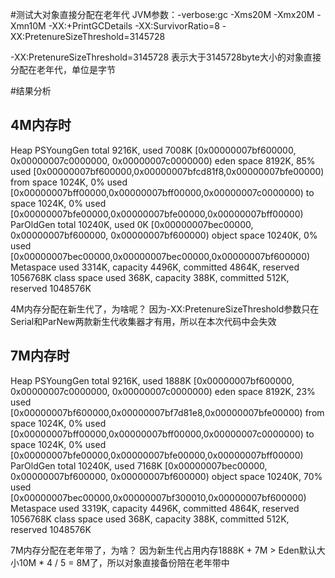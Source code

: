 #测试大对象直接分配在老年代
JVM参数：-verbose:gc -Xms20M -Xmx20M -Xmn10M -XX:+PrintGCDetails -XX:SurvivorRatio=8 -XX:PretenureSizeThreshold=3145728

-XX:PretenureSizeThreshold=3145728 表示大于3145728byte大小的对象直接分配在老年代，单位是字节

#结果分析
## 4M内存时
Heap
PSYoungGen      total 9216K, used 7008K [0x00000007bf600000, 0x00000007c0000000, 0x00000007c0000000)
eden space 8192K, 85% used [0x00000007bf600000,0x00000007bfcd81f8,0x00000007bfe00000)
from space 1024K, 0% used [0x00000007bff00000,0x00000007bff00000,0x00000007c0000000)
to   space 1024K, 0% used [0x00000007bfe00000,0x00000007bfe00000,0x00000007bff00000)
ParOldGen       total 10240K, used 0K [0x00000007bec00000, 0x00000007bf600000, 0x00000007bf600000)
object space 10240K, 0% used [0x00000007bec00000,0x00000007bec00000,0x00000007bf600000)
Metaspace       used 3314K, capacity 4496K, committed 4864K, reserved 1056768K
class space    used 368K, capacity 388K, committed 512K, reserved 1048576K

4M内存分配在新生代了，为啥呢？
因为-XX:PretenureSizeThreshold参数只在Serial和ParNew两款新生代收集器才有用，所以在本次代码中会失效

## 7M内存时
Heap
PSYoungGen      total 9216K, used 1888K [0x00000007bf600000, 0x00000007c0000000, 0x00000007c0000000)
eden space 8192K, 23% used [0x00000007bf600000,0x00000007bf7d81e8,0x00000007bfe00000)
from space 1024K, 0% used [0x00000007bff00000,0x00000007bff00000,0x00000007c0000000)
to   space 1024K, 0% used [0x00000007bfe00000,0x00000007bfe00000,0x00000007bff00000)
ParOldGen       total 10240K, used 7168K [0x00000007bec00000, 0x00000007bf600000, 0x00000007bf600000)
object space 10240K, 70% used [0x00000007bec00000,0x00000007bf300010,0x00000007bf600000)
Metaspace       used 3319K, capacity 4496K, committed 4864K, reserved 1056768K
class space    used 368K, capacity 388K, committed 512K, reserved 1048576K

7M内存分配在老年带了，为啥？
因为新生代占用内存1888K + 7M > Eden默认大小10M * 4 / 5 = 8M了，所以对象直接备份陪在老年带中